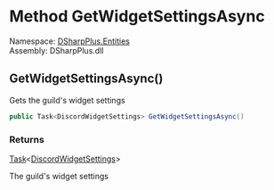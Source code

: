 # Method GetWidgetSettingsAsync

Namespace: [DSharpPlus.Entities](DSharpPlus.Entities.md)  
Assembly: DSharpPlus.dll

## <a id="DSharpPlus_Entities_DiscordGuild_GetWidgetSettingsAsync"></a>GetWidgetSettingsAsync\(\)

Gets the guild's widget settings

```csharp
public Task<DiscordWidgetSettings> GetWidgetSettingsAsync()
```

### Returns

[Task](https://learn.microsoft.com/dotnet/api/system.threading.tasks.task\-1)<[DiscordWidgetSettings](DSharpPlus.Entities.DiscordWidgetSettings.md)\>

The guild's widget settings

